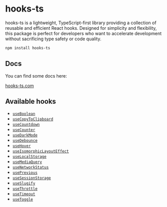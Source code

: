 # hooks-ts

hooks-ts is a lightweight, TypeScript-first library providing a collection of reusable and efficient React hooks. Designed for simplicity and flexibility, this package is perfect for developers who want to accelerate development without sacrificing type safety or code quality.

```bash
npm install hooks-ts
```

## Docs

You can find some docs here:

[hooks-ts.com](https://hooks-ts.com/)

## Available hooks

- [`useBoolean`](https://hooks-ts.com/docs/useBoolean)
- [`useCopyToClipboard`](https://hooks-ts.com/docs/useCopyToClipboard)
- [`useCountdown`](https://hooks-ts.com/docs/useCountdown)
- [`useCounter`](https://hooks-ts.com/docs/useCounter)
- [`useDarkMode`](https://hooks-ts.com/docs/useDebounce)
- [`useDebounce`](https://hooks-ts.com/docs/useDebounce)
- [`useHover`](https://hooks-ts.com/docs/useHover)
- [`useIsomorphicLayoutEffect`](https://hooks-ts.com/docs/useIsomorphicLayoutEffect)
- [`useLocalStorage`](https://hooks-ts.com/docs/useLocalStorage)
- [`useMediaQuery`](https://hooks-ts.com/docs/useMediaQuery)
- [`useNetworkStatus`](https://hooks-ts.com/docs/useNetworkStatus)
- [`usePrevious`](https://hooks-ts.com/docs/usePrevious)
- [`useSessionStorage`](https://hooks-ts.com/docs/useSessionStorage)
- [`useSlugify`](https://hooks-ts.com/docs/useSlugify)
- [`useThrottle`](https://hooks-ts.com/docs/useThrottle)
- [`useTimeout`](https://hooks-ts.com/docs/useTimeout)
- [`useToggle`](https://hooks-ts.com/docs/useToggle)
